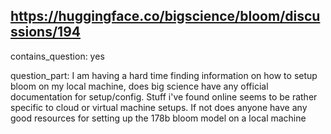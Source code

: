 ## https://huggingface.co/bigscience/bloom/discussions/194

contains_question: yes

question_part: I am having a hard time finding information on how to setup bloom on my local machine, does big science have any official documentation for setup/config. Stuff i've found online seems to be rather specific to cloud or virtual machine setups. If not does anyone have any good resources for setting up the 178b bloom model on a local machine